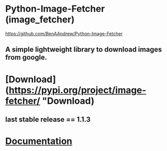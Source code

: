 # Python-Image-Fetcher (image_fetcher)
https://github.com/BenAAndrew/Python-Image-Fetcher


## A simple lightweight library to download images from google.


# [Download](https://pypi.org/project/image-fetcher/ "Download)
## last stable release == 1.1.3


# [Documentation](https://python-image-fetcher.readthedocs.io/ "Python Image Fetcher")

